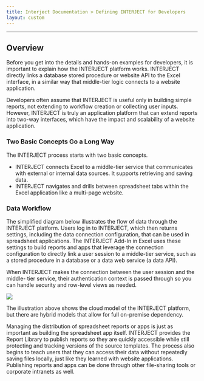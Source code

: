 ```yaml
---
title: Interject Documentation > Defining INTERJECT for Developers
layout: custom
---
```

* * *

##  **Overview**

Before you get into the details and hands-on examples for developers, it is
important to explain how the INTERJECT platform works. INTERJECT directly
links a database stored procedure or website API to the Excel interface, in a
similar way that middle-tier logic connects to a website application.

Developers often assume that INTERJECT is useful only in building simple
reports, not extending to workflow creation or collecting user inputs.
However, INTERJECT is truly an application platform that can extend reports
into two-way interfaces, which have the impact and scalability of a website
application.

###  Two Basic Concepts Go a Long Way

The INTERJECT process starts with two basic concepts.

  * INTERJECT connects Excel to a middle-tier service that communicates with external or internal data sources. It supports retrieving and saving data. 
  * INTERJECT navigates and drills between spreadsheet tabs within the Excel application like a multi-page website. 

###  Data Workflow

The simplified diagram below illustrates the flow of data through the
INTERJECT platform. Users log in to INTERJECT, which then returns settings,
including the data connection configuration, that can be used in spreadsheet
applications. The INTERJECT Add-In in Excel uses these settings to build
reports and apps that leverage the connection configuration to directly link a
user session to a middle-tier service, such as a stored procedure in a
database or a data web service (a data API).

When INTERJECT makes the connection between the user session and the middle-
tier service, their authentication context is passed through so you can handle
security and row-level views as needed.

![](attachments/324665345/328368494.png)

The illustration above shows the cloud model of the INTERJECT platform, but
there are hybrid models that allow for full on-premise dependency.

Managing the distribution of spreadsheet reports or apps is just as important
as building the spreadsheet app itself. INTERJECT provides the Report Library
to publish reports so they are quickly accessible while still protecting and
tracking versions of the source templates. The process also begins to teach
users that they can access their data without repeatedly saving files locally,
just like they learned with website applications. Publishing reports and apps
can be done through other file-sharing tools or corporate intranets as well.


